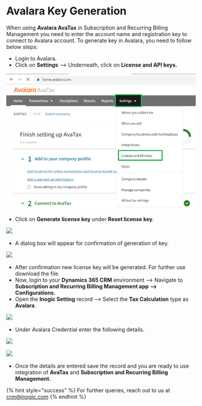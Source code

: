 # Avalara Key Generation

When using **Avalara AvaTax** in Subscription and Recurring Billing Management you need to enter the account name and registration key to connect to Avalara account. To generate key in Avalara, you need to follow below steps:

* Login to Avalara.
* Click on **Settings** --> Underneath, click on **License and API keys.**

![](<../../.gitbook/assets/Avalara key.png>)

* Click on **Generate license key** under **Reset license key**.

![](<../../.gitbook/assets/Avalara key\_2.png>)

* A dialog box will appear for confirmation of generation of key.

![](<../../.gitbook/assets/Avalara key\_3.png>)

* After confirmation new license key will be generated. For further use download the file.&#x20;
* Now, login to your **Dynamics 365 CRM** environment --> Navigate to **Subscription and Recurring Billing Management app --> Configurations.**
* Open the **Inogic Setting** record --> Select the **Tax Calculation** type as **Avalara**.&#x20;

![](<../../.gitbook/assets/Avalara key\_8.png>)

* Under Avalara Credential enter the following details.

![](<../../.gitbook/assets/Avalara key\_4.png>)

![](<../../.gitbook/assets/Avalara key\_5.png>)

* Once the details are entered save the record and you are ready to use integration of **AvaTax** and **Subscription and Recurring Billing Management.**

{% hint style="success" %}
For further queries, reach out to us at [crm@inogic.com](mailto:crm@inogic.com)
{% endhint %}

